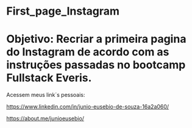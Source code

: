 # First_page_Instagram</n>

# Objetivo: Recriar a primeira pagina do Instagram de acordo com as instruções passadas no bootcamp Fullstack Everis. </n>

Acessem meus link´s pessoais:</n>

https://www.linkedin.com/in/junio-eusebio-de-souza-16a2a060/</n>

https://about.me/junioeusebio/
